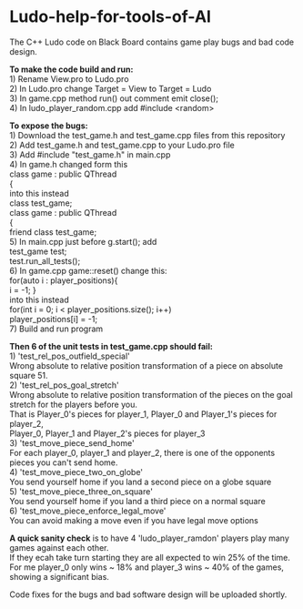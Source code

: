 # Ludo-help-for-tools-of-AI
The C++ Ludo code on Black Board contains game play bugs and bad code design.

<strong>To make the code build and run:</strong><br/> 
	1) Rename View.pro to Ludo.pro<br/> 
	2) In Ludo.pro change Target = View to Target = Ludo<br/> 
	3) In game.cpp method run() out comment emit close();<br/> 
	4) In ludo_player_random.cpp add #include \<random\><br/> 

<strong>To expose the bugs:</strong><br/>
	1) Download the test_game.h and test_game.cpp files from this repository<br/> 
	2) Add test_game.h and test_game.cpp to your Ludo.pro file<br/> 
	3) Add #include "test_game.h" in main.cpp<br/> 
	4) In game.h changed form this<br/> 
		    class game : public QThread<br/> 
		    {<br/> 
	   into this instead<br/> 
		    class test_game;<br/> 
		    class game : public QThread<br/> 
		    {<br/> 
    			friend class test_game;<br/> 
	5) In main.cpp just before g.start(); add<br/> 
		    test_game test;<br/> 
		    test.run_all_tests();<br/> 
  6) In game.cpp game::reset() change this:<br/> 
		    for(auto i : player_positions){<br/> 
	        	i = -1; }<br/> 
     into this instead<br/> 
        for(int i = 0; i < player_positions.size(); i++)<br/> 
        		player_positions[i] = -1;<br/> 
  7) Build and run program 

<strong>Then 6 of the unit tests in test_game.cpp should fail:</strong><br/> 
	1) 'test_rel_pos_outfield_special'<br/> 
      Wrong absolute to relative position transformation of a piece on absolute square 51.<br/> 
	2) 'test_rel_pos_goal_stretch'<br/> 
      Wrong absolute to relative position transformation of the pieces on the goal stretch for the players before you.<br/> 
      That is Player_0's pieces for player_1, Player_0 and Player_1's pieces for player_2,<br/> 
      Player_0, Player_1 and Player_2's pieces for player_3<br/> 
	3) 'test_move_piece_send_home'<br/> 
		  For each player_0, player_1 and player_2, there is one of the opponents pieces you can't send home.<br/> 
	4) 'test_move_piece_two_on_globe'<br/> 
		  You send yourself home if you land a second piece on a globe square<br/> 
	5) 'test_move_piece_three_on_square'<br/> 
		  You send yourself home if you land a third piece on a normal square<br/> 
	6) 'test_move_piece_enforce_legal_move'<br/> 
		  You can avoid making a move even if you have legal move options<br/> 

<strong>A quick sanity check</strong> is to have 4 'ludo_player_ramdon' players play many games against each other.<br/> 
If they ecah take turn starting they are all expected to win 25% of the time. <br/> 
For me player_0 only wins ~ 18% and player_3 wins ~ 40% of the games, showing a significant bias.<br/> 

Code fixes for the bugs and bad software design will be uploaded shortly.
